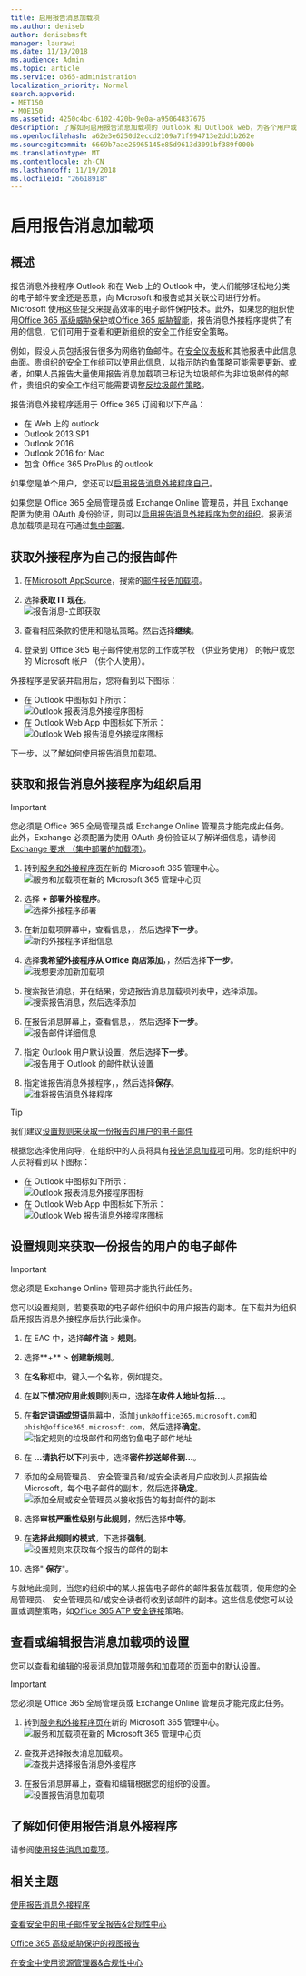 ```yaml
---
title: 启用报告消息加载项
ms.author: deniseb
author: denisebmsft
manager: laurawi
ms.date: 11/19/2018
ms.audience: Admin
ms.topic: article
ms.service: o365-administration
localization_priority: Normal
search.appverid:
- MET150
- MOE150
ms.assetid: 4250c4bc-6102-420b-9e0a-a95064837676
description: 了解如何启用报告消息加载项的 Outlook 和 Outlook web，为各个用户或您的整个组织上。
ms.openlocfilehash: a62e3e6250d2eccd2109a71f994713e2dd1b262e
ms.sourcegitcommit: 6669b7aae26965145e85d9613d3091bf389f000b
ms.translationtype: MT
ms.contentlocale: zh-CN
ms.lasthandoff: 11/19/2018
ms.locfileid: "26618918"
---
```

# <a name="enable-the-report-message-add-in"></a>启用报告消息加载项

## <a name="overview"></a>概述

报告消息外接程序 Outlook 和在 Web 上的 Outlook 中，使人们能够轻松地分类的电子邮件安全还是恶意，向 Microsoft 和报告或其关联公司进行分析。Microsoft 使用这些提交来提高效率的电子邮件保护技术。此外，如果您的组织使用[Office 365 高级威胁保护](office-365-atp.md)或[Office 365 威胁智能](office-365-ti.md)，报告消息外接程序提供了有用的信息，它们可用于查看和更新组织的安全工作组安全策略。 

例如，假设人员包括报告很多为网络钓鱼邮件。在[安全仪表板](security-dashboard.md)和其他报表中此信息曲面。贵组织的安全工作组可以使用此信息，以指示防钓鱼策略可能需要更新。或者，如果人员报告大量使用报告消息加载项已标记为垃圾邮件为非垃圾邮件的邮件，贵组织的安全工作组可能需要调整[反垃圾邮件策略](configure-the-anti-spam-policies.md)。 

报告消息外接程序适用于 Office 365 订阅和以下产品：
 - 在 Web 上的 outlook
 - Outlook 2013 SP1
 - Outlook 2016
 - Outlook 2016 for Mac
 - 包含 Office 365 ProPlus 的 outlook
  
如果您是单个用户，您还可以[启用报告消息外接程序自己](#get-the-report-message-add-in-for-yourself)。 
  
如果您是 Office 365 全局管理员或 Exchange Online 管理员，并且 Exchange 配置为使用 OAuth 身份验证，则可以[启用报告消息外接程序为您的组织](#get-and-enable-the-report-message-add-in-for-your-organization)。报表消息加载项是现在可通过[集中部署](https://docs.microsoft.com/office365/admin/manage/centralized-deployment-of-add-ins)。
    
## <a name="get-the-report-message-add-in-for-yourself"></a>获取外接程序为自己的报告邮件

1. 在[Microsoft AppSource](https://appsource.microsoft.com/marketplace/apps)，搜索的[邮件报告加载项](https://appsource.microsoft.com/product/office/wa104381180)。
    
2. 选择**获取 IT 现在**。<br/>![报告消息-立即获取](media/ReportMessageGETITNOW.png)<br/> 
    
3. 查看相应条款的使用和隐私策略。然后选择**继续**。 
    
4. 登录到 Office 365 电子邮件使用您的工作或学校 （供业务使用） 的帐户或您的 Microsoft 帐户 （供个人使用）。
    
外接程序是安装并启用后，您将看到以下图标： 

- 在 Outlook 中图标如下所示： <br/> ![Outlook 报表消息外接程序图标](media/OutlookReportMessageIcon.png)<br/>
- 在 Outlook Web App 中图标如下所示：<br/>![Outlook Web 报告消息外接程序图标](media/d9326d0b-1769-4bc2-ae58-51f0ebc69a17.png)<br/>

下一步，以了解如何[使用报告消息加载项](https://support.office.com/article/b5caa9f1-cdf3-4443-af8c-ff724ea719d2)。
  
## <a name="get-and-enable-the-report-message-add-in-for-your-organization"></a>获取和报告消息外接程序为组织启用

> [!IMPORTANT]
> 您必须是 Office 365 全局管理员或 Exchange Online 管理员才能完成此任务。此外，Exchange 必须配置为使用 OAuth 身份验证以了解详细信息，请参阅[Exchange 要求 （集中部署的加载项）](https://docs.microsoft.com/en-us/office365/admin/manage/centralized-deployment-of-add-ins&view=o365-worldwide#exchange-requirements)。 

1. 转到[服务和外接程序页](https://admin.microsoft.com/AdminPortal/Home#/Settings/ServicesAndAddIns)在新的 Microsoft 365 管理中心。<br/>![服务和加载项在新的 Microsoft 365 管理中心页](media/ServicesAddInsPageNewM365AdminCenter.png)<br/> 
    
2. 选择 **+ 部署外接程序**。<br/>![选择外接程序部署](media/ServicesAddIns-ChooseDeployAddIn.png)<br/> 
    
3. 在新加载项屏幕中，查看信息，，然后选择**下一步**。<br/>![新的外接程序详细信息](media/NewAddInScreen1.png)<br/>
    
4. 选择**我希望外接程序从 Office 商店添加**，，然后选择**下一步**。<br/>![我想要添加新加载项](media/NewAddInScreen2.png)<br/> 
    
5. 搜索报告消息，并在结果，旁边报告消息加载项列表中，选择添加。<br/>![搜索报告消息，然后选择添加](media/NewAddInScreen3.png)<br/>
    
6. 在报告消息屏幕上，查看信息，，然后选择**下一步**。<br/>![报告邮件详细信息](media/ReportMessageAdd-InNewScreen4.png)<br/>

7. 指定 Outlook 用户默认设置，然后选择**下一步**。<br/>![报告用于 Outlook 的邮件默认设置](media/ReportMessageOptionsScreen5.png)<br/>

8. 指定谁报告消息外接程序，，然后选择**保存**。 <br/>![谁将报告消息外接程序](media/ReportMessageOptionsScreen6.png)<br/>

> [!TIP]
> 我们建议[设置规则来获取一份报告的用户的电子邮件](#set-up-a-rule-to-get-a-copy-of-email-messages-reported-by-your-users)

根据您选择使用向导，在组织中的人员将具有[报告消息加载项](https://support.office.com/article/b5caa9f1-cdf3-4443-af8c-ff724ea719d2)可用。您的组织中的人员将看到以下图标： 

- 在 Outlook 中图标如下所示： <br/> ![Outlook 报表消息外接程序图标](media/OutlookReportMessageIcon.png)<br/>
- 在 Outlook Web App 中图标如下所示：<br/>![Outlook Web 报告消息外接程序图标](media/d9326d0b-1769-4bc2-ae58-51f0ebc69a17.png)<br/>

## <a name="set-up-a-rule-to-get-a-copy-of-email-messages-reported-by-your-users"></a>设置规则来获取一份报告的用户的电子邮件

> [!IMPORTANT]
> 您必须是 Exchange Online 管理员才能执行此任务。
  
您可以设置规则，若要获取的电子邮件组织中的用户报告的副本。在下载并为组织启用报告消息外接程序后执行此操作。
  
1. 在 EAC 中，选择**邮件流** \> **规则**。 
    
2. 选择**+** \> **创建新规则**。 
    
3. 在**名称**框中，键入一个名称，例如提交。
    
4. 在**以下情况应用此规则**列表中，选择**在收件人地址包括...**。 
    
5. 在**指定词语或短语**屏幕中，添加`junk@office365.microsoft.com`和`phish@office365.microsoft.com`，然后选择**确定**。<br/>![指定规则的垃圾邮件和网络钓鱼电子邮件地址](media/018c1833-f336-4333-a45c-f2e8b75cd698.png)<br/>
  
6. 在 **...请执行以下**列表中，选择**密件抄送邮件到...**。 
    
7. 添加的全局管理员、 安全管理员和/或安全读者用户应收到人员报告给 Microsoft，每个电子邮件的副本，然后选择**确定**。<br/>![添加全局或安全管理员以接收报告的每封邮件的副本](media/a91ab9d1-66f2-4a2e-9dc1-f9f81a2298ad.png)<br/>
  
8. 选择**审核严重性级别与此规则**，然后选择**中等**。 
    
9. 在**选择此规则的模式**，下选择**强制**。<br/>![设置规则来获取每个报告的邮件的副本](media/f1cd95ce-e40d-4a8a-8f48-893469eba691.png)<br/>
  
10. 选择" **保存**"。 
    
与就地此规则，当您的组织中的某人报告电子邮件的邮件报告加载项，使用您的全局管理员、 安全管理员和/或安全读者将收到该邮件的副本。这些信息使您可以设置或调整策略，如[Office 365 ATP 安全链接](atp-safe-links.md)策略。 

## <a name="review-or-edit-settings-for-the-report-message-add-in"></a>查看或编辑报告消息加载项的设置

您可以查看和编辑的报表消息加载项[服务和加载项的页面](https://admin.microsoft.com/AdminPortal/Home#/Settings/ServicesAndAddIns)中的默认设置。 

> [!IMPORTANT]
> 您必须是 Office 365 全局管理员或 Exchange Online 管理员才能完成此任务。
    
1. 转到[服务和外接程序页](https://admin.microsoft.com/AdminPortal/Home#/Settings/ServicesAndAddIns)在新的 Microsoft 365 管理中心。<br/>![服务和加载项在新的 Microsoft 365 管理中心页](media/ServicesAddInsPageNewM365AdminCenter.png)<br/>

2. 查找并选择报表消息加载项。<br/>![查找并选择报告消息外接程序](media/FindReportMessageAddIn.png)<br/> 
    
3. 在报告消息屏幕上，查看和编辑根据您的组织的设置。<br/>![设置报告消息加载项](media/EditReportMessageAddIn.png)<br/> 

## <a name="learn-how-to-use-the-report-message-add-in"></a>了解如何使用报告消息外接程序

请参阅[使用报告消息加载项](https://support.office.com/article/b5caa9f1-cdf3-4443-af8c-ff724ea719d2)。
  
## <a name="related-topics"></a>相关主题

[使用报告消息外接程序](https://support.office.com/article/b5caa9f1-cdf3-4443-af8c-ff724ea719d2)
  
[查看安全中的电子邮件安全报告&amp;合规性中心](view-email-security-reports.md)

[Office 365 高级威胁保护的视图报告](view-reports-for-atp.md)

[在安全中使用资源管理器&amp;合规性中心](use-explorer-in-security-and-compliance.md)
  

